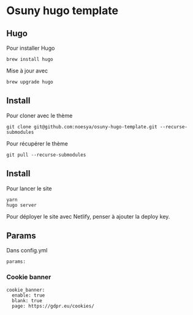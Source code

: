 # Osuny hugo template


## Hugo
Pour installer Hugo
```
brew install hugo
```
Mise à jour avec
```
brew upgrade hugo
```


## Install

Pour cloner avec le thème
```
git clone git@github.com:noesya/osuny-hugo-template.git --recurse-submodules
```
Pour récupérer le thème
```
git pull --recurse-submodules
```


## Install

Pour lancer le site
```
yarn
hugo server
```


Pour déployer le site avec Netlify, penser à ajouter la deploy key.


## Params

Dans config.yml
```
params:
```

### Cookie banner

```
cookie_banner:
  enable: true
  blank: true
  page: https://gdpr.eu/cookies/
```
